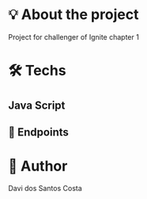 # :bulb: About the project
Project for challenger of Ignite chapter 1
# :hammer_and_wrench: Techs
## Java Script

## :link: Endpoints

# :bust_in_silhouette: Author

<p>Davi dos Santos Costa</p>
